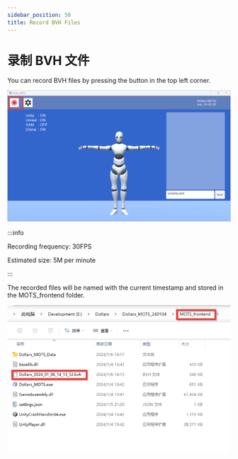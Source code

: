```yaml
---
sidebar_position: 50
title: Record BVH Files
---
```


# 录制 BVH 文件

You can record BVH files by pressing the button in the top left corner.

![](../img/2024_01_06_14_13_59-Dollars_MOTS.png)

:::info

Recording frequency: 30FPS

Estimated size: 5M per minute

:::

The recorded files will be named with the current timestamp and stored in the MOTS_frontend folder.

![](../img/2024_01_06_14_20_25.png)